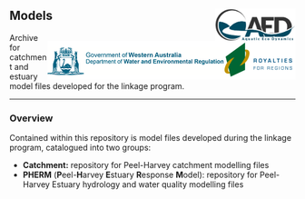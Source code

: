 ## Models <img src="https://github.com/AquaticEcoDynamics/Peel_ARC/blob/master/Images/Logos/aed.png" width="142.4" height="56.4"  align="right">  <img src="https://github.com/AquaticEcoDynamics/Peel_ARC/blob/master/Images/Logos/dwer.png" align="right"> 

Archive for catchment and estuary model files developed for the linkage program.

---

### Overview

Contained within this repository is model files developed during the linkage program, catalogued into two groups:

- **Catchment:** repository for Peel-Harvey catchment modelling files
- **PHERM** (**P**eel-**H**arvey **E**stuary **R**esponse **M**odel): repository for Peel-Harvey Estuary hydrology and water quality modelling files

<!--
## Catchment Model

Constructing a model for a particular catchment management situation involves selecting appropriate component models and linking them in the software (including rainfall-runoff models, nutrient export and filtering models, streamflow routing models etc.). We used the Source (eWater®) modelling platform as it is becoming a national standard for catchment modelling and is at the core of the National Hydrological Modelling Platform program (Welsh et al., 2011). Source is based on the following building blocks:

- Catchments: The sub-catchment is the basic spatial unit, which is then divided into hydrological response units (or functional units) based on a common response or behaviour such as land-use.
- Nodes: Nodes represent sub-catchment outlets, stream confluences or other places of interest such as stream gauges or dam walls. Nodes are connected by links, forming a representation of the stream network.
- Links: Links represent the river reaches. Within each link, a selection of models can be applied to route or delay the movement of water along the link or modify the contaminant loads due to processes occurring within the links, such as the decay of a particular constituent over time.

The basis of the hydrological model comprised three different models for land-uses classified as urban, cleared and vegetated, and their combined flow describes the total flow. Each of the 23 descriptive land-use classes identified across the Peel-Harvey catchment were assigned to the broader urban, vegetated or cleared categories. The hydrological model was calibrated predominantly using gauged station data from 2000–2015.

- Urban: Urban land-uses (such as urban residential, commercial and education offices, industry, manufacturing and transport) were assigned the calibrated parameters for Bannister Creek, as this was the gauge with the best calibration metrics.
- Vegetated: Vegetated land-uses (such as plantations, rural living [bush block], native vegetation) were calibrated to vegetated gauged catchments. Model parameters were assigned by major river (Serpentine and Murray).
- Cleared: Cleared land-uses (such as dairy, beef, cropping, horticulture) were calibrated to flow gauging stations throughout the Peel-Harvey catchment.

 <img src="https://github.com/AquaticEcoDynamics/Peel_ARC/blob/master/Images/landuses2.jpg">

**Figure 1. Land use classes for the Peel-Harvey**

---

## PHERM

The PHERM (Peel-Harvey Estuary Response Model) consists of a 3D hydrodynamic model TUFLOW-FV (BMT WBM, 2013), which is dynamically coupled with the AED2 water quality model to simulate the nutrient cycling and key biogeochemical processes (Figure 1). TUFLOW-FV is a 3D flexible-mesh (finite volume) hydrodynamic model that accounts for variations in water level, horizontal salinity distribution and vertical density stratification in response to tides, inflows and surface thermodynamics. The AED2 is an open-source community-driven library of model components for simulation of "aquatic ecodynamics" - water quality, habitat and aquatic ecosystem dynamics. The model has been developed by the UWA AED research group as a flexible library of interacting components and it can plug with multiple hydrodynamic platforms, including TUFLOW-FV. The water quality modules were configured to simulate the C, N, P, and DO budgets, including resolving the inorganic nutrients and organic matter fractions, and primary production (Table 1; Figure 2). Spatial variation and sediment quality and benthic properties (including biomass of seagrass, macroalgae and bivalves) was also included. More details of PHERM, including the settings of mesh, inflow and weather conditions, and key parameters are available in the Github PHERM model folder.

<img src="https://github.com/AquaticEcoDynamics/Peel_ARC/blob/master/Images/pherm.png">

**Figure 2. Diagram of PHERM coupling the hydrodynamic model TUFLOW-FV and water quality model AED2. Light yellow color indicates the modules being activated in the water quality model.**

-->